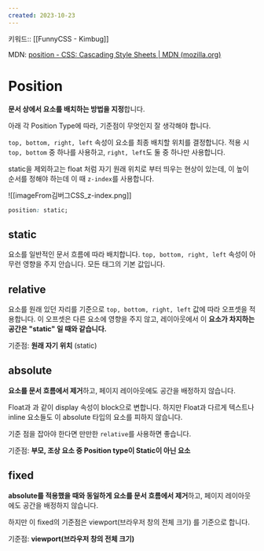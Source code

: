 ```yaml
---
created: 2023-10-23
---
```

키워드:: [[FunnyCSS - Kimbug]]

MDN: [position - CSS: Cascading Style Sheets | MDN (mozilla.org)](https://developer.mozilla.org/ko/docs/Web/CSS/position)

# Position

**문서 상에서 요소를 배치하는 방법을 지정**합니다.

아래 각 Position Type에 따라, 기준점이 무엇인지 잘 생각해야 합니다.

`top, bottom, right, left` 속성이 요소를 최종 배치할 위치를 결정합니다. 적용 시 `top, bottom` 중 하나를 사용하고, `right, left`도 둘 중 하나만 사용합니다.

static을 제외하고는 float 처럼 자기 원래 위치로 부터 띄우는 현상이 있는데, 이 높이 순서를 정해야 하는데 이 때 `z-index`를 사용합니다.

![[imageFrom김버그CSS_z-index.png]]

```css
position: static;
```

## static

요소를 일반적인 문서 흐름에 따라 배치합니다. `top, bottom, right, left` 속성이 아무런 영향을 주지 안습니다. 모든 태그의 기본 값입니다.

## relative

요소를 원래 있던 자리를 기준으로 `top, bottom, right, left` 값에 따라 오프셋을 적용합니다. 이 오프셋은 다른 요소에 영향을 주지 않고, 레이아웃에서 이 **요소가 차지하는 공간은 "static" 일 때와 같습니다.**

기준점: **원래 자기 위치** (static)

## absolute

**요소를 문서 흐름에서 제거**하고, 페이지 레이아웃에도 공간을 배정하지 않습니다.

Float과 과 같이 display 속성이 block으로 변합니다. 하지만 Float과 다르게 텍스트나 inline 요소들도 이 absolute 타입의 요소를 피하지 않습니다.

기준 점을 잡아야 한다면 만만한 `relative`를 사용하면 좋습니다.

기준점: **부모, 조상 요소 중 Position type이 Static이 아닌 요소**

## fixed

**absolute를 적용했을 때와 동일하게 요소를 문서 흐름에서 제거**하고, 페이지 레이아웃에도 공간을 배정하지 않습니다.

하지만 이 fixed의 기준점은 viewport(브라우저 창의 전체 크기) 를 기준으로 합니다.

기준점: **viewport(브라우저 창의 전체 크기)**